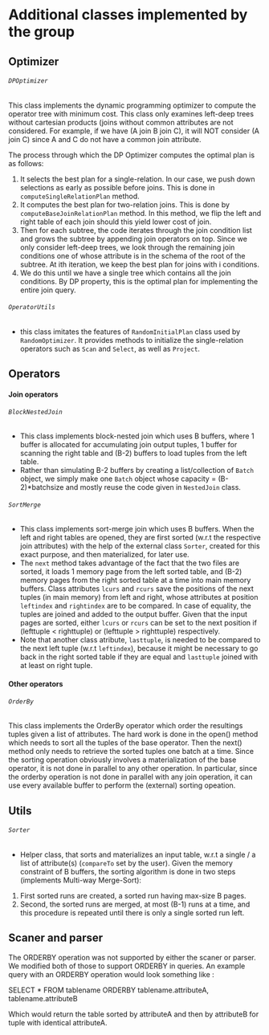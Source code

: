 # Additional classes implemented by the group

## Optimizer

###### `DPOptimizer`

This class implements the dynamic programming optimizer to compute the operator tree with minimum cost. This class only examines left-deep trees without cartesian products (joins without common attributes are not considered. For example, if we have (A join B join C), it will NOT consider (A join C) since A and C do not have a common join attribute.

The process through which the DP Optimizer computes the optimal plan is as follows:
1. It selects the best plan for a single-relation. In our case, we push down selections as early as possible before joins. This is done in `computeSingleRelationPlan` method.
2. It computes the best plan for two-relation joins. This is done by `computeBaseJoinRelationPlan` method. In this method, we flip the left and right table of each join should this yield lower cost of join.
3. Then for each subtree, the code iterates through the join condition list and grows the subtree by appending join operators on top. Since we only consider left-deep trees, we look through the remaining join conditions one of whose attribute is in the schema of the root of the subtree. At ith iteration, we keep the best plan for joins with i conditions.
4. We do this until we have a single tree which contains all the join conditions. By DP property, this is the optimal plan for implementing the entire join query.

###### `OperatorUtils`
- this class imitates the features of `RandomInitialPlan` class used by `RandomOptimizer`. It provides methods to initialize the single-relation operators such as `Scan` and `Select`, as well as `Project`.

## Operators

#### Join operators

###### `BlockNestedJoin`
- This class implements block-nested join which uses B buffers, where 1 buffer is allocated for accumulating join output tuples, 1 buffer for scanning the right table and (B-2) buffers to load tuples from the left table.
- Rather than simulating B-2 buffers by creating a list/collection of `Batch` object, we simply make one `Batch` object whose capacity = (B-2)*batchsize and mostly reuse the code given in `NestedJoin` class.

###### `SortMerge`
- This class implements sort-merge join which uses B buffers. When the left and right tables are opened, they are first sorted (w.r.t the respective join attributes) with the help of the external class `Sorter`, created for this exact purpose, and then materialized, for later use. 
- The `next` method takes advantage of the fact that the two files are sorted, it loads 1 memory page from the left sorted table, and (B-2) memory pages from the right sorted table at a time into main memory buffers. Class attributes `lcurs` and `rcurs` save the positions of the next tuples (in main memory) from left and right, whose attributes at position `leftindex` and `rightindex` are to be compared. In case of equality, the tuples are joined and added to the output buffer. Given that the input pages are sorted, either `lcurs` or `rcurs` can be set to the next position if (lefttuple &lt; righttuple) or (lefttuple &gt; righttuple) respectively. 
- Note that another class atribute, `lasttuple`, is needed to be compared to the next left tuple (w.r.t `leftindex`), because it might be necessary to go back in the right sorted table if they are equal and `lasttuple` joined with at least on right tuple.

#### Other operators

###### `OrderBy`
This class implements the OrderBy operator which order the resultings tuples given a list of attributes. The hard work is done in the open() method which needs to sort all the tuples of the base operator. Then the next() method only needs to retrieve the sorted tuples one batch at a time. Since the sorting operation obviously involves a materialization of the base operator, it is not done in parallel to any other operation. In particular, since the orderby operation is not done in parallel with any join operation, it can use every available buffer to perform the (external) sorting opeation.


## Utils

###### `Sorter`
- Helper class, that sorts and materializes an input table, w.r.t a single / a list of attribute(s) (`compareTo` set by the user). Given the memory constraint of B buffers, the sorting algorithm is done in two steps (implements Multi-way Merge-Sort):
1. First sorted runs are created, a sorted run having max-size B pages. 
2. Second, the sorted runs are merged, at most (B-1) runs at a time, and this procedure is repeated until there is only a single sorted run left.


## Scaner and parser
The ORDERBY operation was not supported by either the scaner or parser. We modified both of those to support ORDERBY in queries. An example query with an ORDERBY operation would look something like :

SELECT *
FROM tablename
ORDERBY tablename.attributeA, tablename.attributeB

Which would return the table sorted by attributeA and then by attributeB for tuple with identical attributeA.





